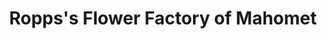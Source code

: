 ---
title: "Ropps's Flower Factory of Mahomet"
url: /mahomet/roppss-flower-factory-of-mahomet/
shop: Garten-Center
---